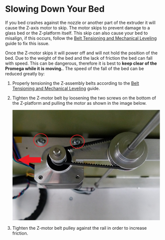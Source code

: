 # Slowing Down Your Bed

If you bed crashes against the nozzle or another part of the extruder it will cause the Z-axis motor to skip. The motor skips to prevent damage to a glass bed or the Z-platform itself. This skip can also cause your bed to misalign, if this occurs, follow the [Belt Tensioning and Mechanical Leveling](http://promega.printm3d.com/books/user-manual/page/belt-tensioning-and-mechanical-leveling) guide to fix this issue.

Once the Z-motor skips it will power off and will not hold the position of the bed. Due to the weight of the bed and the lack of friction the bed can fall with speed. This can be dangerous, therefore it is best to **keep clear of the Promega while it is moving.**. The speed of the fall of the bed can be reduced greatly by:

1. Properly tensioning the Z-assembly belts according to the [Belt Tensioning and Mechanical Leveling](http://promega.printm3d.com/books/user-manual/page/belt-tensioning-and-mechanical-leveling) guide.
2. Tighten the Z-motor belt by loosening the two screws on the bottom of the Z-platform and pulling the motor as shown in the image below.

   ![hgA7D4AcoKZ4XMVH-tighteningzmotorbelt.jpg](../.gitbook/assets/hga7d4acokz4xmvh-tighteningzmotorbelt.jpg)

3. Tighten the Z-motor belt pulley against the rail in order to increase friction.

